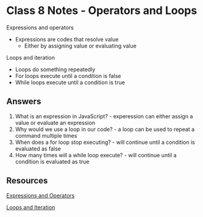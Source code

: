 # Class 8 Notes - Operators and Loops

Expressions and operators
- Expressions are codes that resolve value
    - Either by assigning value or evaluating value

Loops and iteration
- Loops do something repeatedly
- For loops execute until a condition is false
- While loops execute until a condition is true



## Answers

1. What is an expression in JavaScript? - experession can either assign a value or evaluate an expression
2. Why would we use a loop in our code? - a loop can be used to repeat a command multiple times
3. When does a for loop stop executing? - will continue until a condition is evaluated as false
4. How many times will a while loop execute? - will continue until a condition is evaluated as true


## Resources

[Expressions and Operators](https://developer.mozilla.org/en-US/docs/Web/JavaScript/Guide/Expressions_and_Operators#assignment_operators)

[Loops and Iteration](https://developer.mozilla.org/en-US/docs/Web/JavaScript/Guide/Loops_and_iteration)
